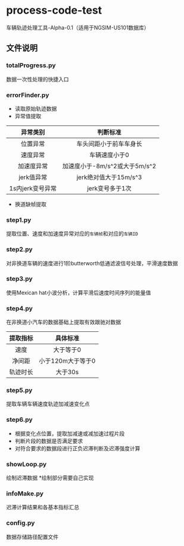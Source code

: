 # process-code-test

车辆轨迹处理工具-Alpha-0.1（适用于NGSIM-US101数据库）

## 文件说明

### totalProgress.py

数据一次性处理的快捷入口

### errorFinder.py

* 读取原始轨迹数据
* 异常值提取

|     异常类别     |           判断标准            |
| :--------------: | :---------------------------: |
|     位置异常     |    车头间距小于前车车身长     |
|     速度异常     |         车辆速度小于0         |
|    加速度异常    | 加速度小于-8m/s^2或大于5m/s^2 |
|    jerk值异常    |     jerk绝对值大于15m/s^3     |
| 1s内jerk变号异常 |        jerk变号多于1次        |

* 换道缺帧提取

### step1.py

提取位置、速度和加速度异常对应的`车辆帧`和对应的`车辆ID`

### step2.py

对非换道车辆的速度进行1阶butterworth低通滤波信号处理，平滑速度数据

### step3.py

使用Mexican hat小波分析，计算平滑后速度时间序列的能量值

### step4.py

在非换道小汽车的数据基础上提取有效跟驰对数据

|     提取指标     |           具体标准            |
| :--------------: | :---------------------------: |
|     速度         |    大于等于0     |
|     净间距       |    小于120m大于等于0          |
|    轨迹时长  | 大于30s |

### step5.py

提取车辆车辆速度轨迹加减速变化点

### step6.py

* 根据变化点位置，提取加减速或减加速过程片段
* 判断片段的数据是否满足要求
* 对符合要求的数据段进行正负迟滞判断及迟滞强度计算

### showLoop.py

绘制迟滞数据 *绘制部分需要自己实现

### infoMake.py

迟滞计算结果和各基本指标汇总

### config.py

数据存储路径配置文件




